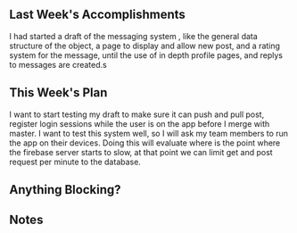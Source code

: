 ## Last Week's Accomplishments

I had started a draft of the messaging system , like the general data structure of the object, a page to display and allow new post, and a rating system for the message, until the use of in depth profile pages, and replys to messages are created.s

## This Week's Plan

I want to start testing my draft to make sure it can push and pull post, register login sessions while the user is on the app before I merge with master. I want to test this system well, so I will ask my team members to run the app on their devices. Doing this will evaluate where is the point where the firebase server starts to slow, at that point we can limit get and post request per minute to the database.
## Anything Blocking?


## Notes

